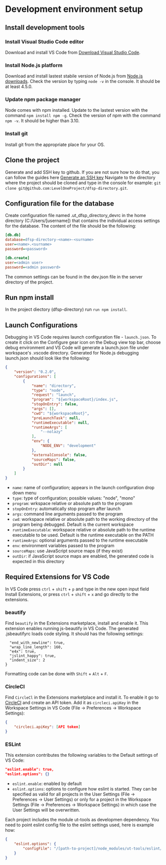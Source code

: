 # Development environment setup

## Install development tools

### Install Visual Studio Code editor

Download and install VS Code from [Download Visual Studio Code](https://code.visualstudio.com/Download).

### Install Node.js platform

Download and install lastest stabile version of Node.js from [Node.js downloads](https://nodejs.org/en/download/).
Check the version by typing `node -v` in the console. It should be at least 4.5.0.

### Update npm package manager

Node comes with npm installed. Update to the lastest version with the command `npm install npm -g`. Check the version of npm with the command `npm -v`. It should be higher than 3.10.

### Install git

Install git from the appropriate place for your OS.

## Clone the project

Generate and add SSH key to github. If you are not sure how to do that, you can follow the guides here [Generate an SSH key](https://help.github.com/articles/generating-an-ssh-key/)
Navigate to the directory where the project should be cloned and type in the console for example: `git clone git@github.com:LevelOneProject/dfsp-directory.git`.

## Configuration file for the database

Create configuration file named .ut_dfsp_directory_devrc in the home directory (C:/Users/[username]) that contains the individual access settings for the database. The content of the file should be the following:

```ini
[db.db]
database=dfsp-directory-<name>-<surname>
user=<name>.<surname>
password=<password>

[db.create]
user=<admin user>
password=<admin password>
```

The common settings can be found in the dev.json file in the server directory of the project.

## Run npm install

In the project diectory (dfsp-directory) run `run npm install`.

## Launch Configurations

Debugging in VS Code requires launch configuration file - `launch.json`. To create it click on the Configure gear icon on the Debug view top bar, choose debug environment and VS Code will generate a launch.json file under workspace's .vscode directory.
Generated for Node.js debugging launch.json should look like the following:

```json
{
    "version": "0.2.0",
    "configurations": [
        {
            "name": "directory",
            "type": "node",
            "request": "launch",
            "program": "${workspaceRoot}/index.js",
            "stopOnEntry": false,
            "args": [],
            "cwd": "${workspaceRoot}",
            "preLaunchTask": null,
            "runtimeExecutable": null,
            "runtimeArgs": [
                "--nolazy"
            ],
            "env": {
                "NODE_ENV": "development"
            },
            "externalConsole": false,
            "sourceMaps": false,
            "outDir": null
        }
    ]
}
```

* `name`: name of configuration; appears in the launch configuration drop down menu
* `type`: type of configuration; possible values: "node", "mono"
* `program`: wrkspace relative or absolute path to the program
* `stopOnEntry`: automatically stop program after launch
* `args`: command line arguments passed to the program
* `cwd`: workspace relative or absolute path to the working directory of the program being debugged. Default is the current workspace
* `runtimeExecutable`: workspace relative or absolute path to the runtime executable to be used. Default is the runtime executable on the PATH
* `runtimeArgs`: optional arguments passed to the runtime executable
* `env`: environment variables passed to the program
* `sourceMaps`: use JavaScript source maps (if they exist)
* `outDir`: if JavaScript source maps are enabled, the generated code is expected in this directory

## Required Extensions for VS Code

In VS Code press `ctrl` + `shift` + `p` and type in the new open input field Install Extensions, or press `ctrl` + `shift` + `x` and go directly to the extensions.

### beautify

Find `beautify` in the Extensions marketplace, install and enable it. This extension enables running js-beautify in VS Code. The generated .jsbeautifyrc loads code styling. It should has the following settings:

```{
  "end_with_newline": true,
  "wrap_line_length": 160,
  "e4x": true,
  "jslint_happy": true,
  "indent_size": 2
}
```

Formatting code can be done with `Shift` + `Alt` + `F`.

### CircleCl

Find `CircleCl` in the Extensions marketplace and install it. To enable it go to [CircleCI](https://circleci.com/account/api) and create an API token. Add it as `circleci.apiKey` in the Workspace Settings in VS Code (File -> Preferences -> Workspace Settings):

```json
{
    "circleci.apiKey": [API token]
}
```

### ESLint

This extension contributes the following variables to the Default settings of VS Code:

```json
"eslint.enable": true,
"eslint.options": {}
```

* `eslint.enable`: enabled by default
* `eslint.options`: options to configure how eslint is started. They can be specified as valid for all projects in the User Settings (File -> Preferences -> User Settings) or only for a project in the Workspace Settings (File -> Preferences -> Workspace Settings) in which case the User Settings will be overwritten.

Each project includes the module ut-tools as developmen dependency. You need to point eslint config file to the eslint settings used, here is example how:

```json
{
    "eslint.options": {
        "configFile": "/[path-to-project]/node_modules/ut-tools/eslint/l1p.eslintrc"
    }
}
```
